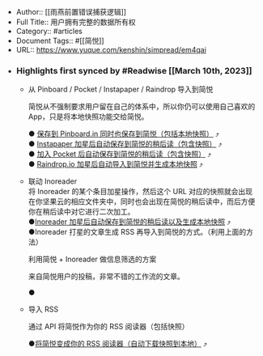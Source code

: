 - Author:: [[雨燕前置错误捕获逻辑]]
- Full Title:: 用户拥有完整的数据所有权
- Category:: #articles
- Document Tags:: #[[简悦]]
- URL:: https://www.yuque.com/kenshin/simpread/em4qai
- ### Highlights first synced by #Readwise [[March 10th, 2023]]
    - 从 Pinboard / Pocket / Instapaper / Raindrop 导入到简悦  
        
      简悦从不强制要求用户留在自己的体系中，所以你仍可以使用自己喜欢的 App，只是将本地快照功能交给简悦。  
        
      ● [保存到 Pinboard.in 同时也保存到简悦（包括本地快照）](https://zhuanlan.zhihu.com/p/432514888) ⤴️   
      ● [Instapaper 加星后自动保存到简悦的稍后读（包含快照）](https://github.com/Kenshin/simpread/discussions/3034) ⤴️   
      ● [加入 Pocket 后自动保存到简悦的稍后读（包含快照）](https://github.com/Kenshin/simpread/discussions/3024) ⤴️   
      ● [Raindrop.io 加星后自动导入到简悦并生成本地快照](https://github.com/Kenshin/simpread/discussions/3021) ⤴️
    - 联动 Inoreader  
      将 Inoreader 的某个条目加星操作，然后这个 URL 对应的快照就会出现在你坚果云的相应文件夹中，同时也会出现在简悦的稍后读中，而后方便你在稍后读中对它进行二次加工。  
      ●[Inoreader 加星后自动保存到简悦的稍后读以及生成本地快照](https://zhuanlan.zhihu.com/p/429713070) ⤴️  
      ●Inoreader 打星的文章生成 RSS 再导入到简悦的方式。（利用上面的方法）  
        
      利用简悦 + Inoreader 做信息筛选的方案  
        
      来自简悦用户的投稿，非常不错的工作流的文章。  
        
      ●
    - 导入 RSS  
        
      通过 API 将简悦作为你的 RSS 阅读器（包括快照）  
        
      ●[将简悦变成你的 RSS 阅读器（自动下载快照到本地）](https://zhuanlan.zhihu.com/p/431705193) ⤴️
